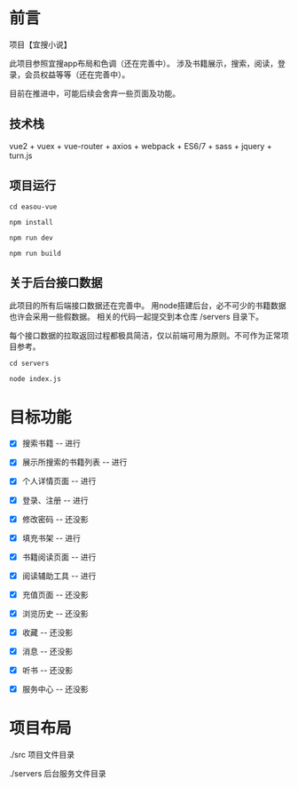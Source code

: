 # 前言

项目【宜搜小说】

此项目参照宜搜app布局和色调（还在完善中）。
涉及书籍展示，搜索，阅读，登录，会员权益等等（还在完善中）。

目前在推进中，可能后续会舍弃一些页面及功能。


## 技术栈

vue2 + vuex + vue-router + axios + webpack + ES6/7 + sass + jquery + turn.js


## 项目运行

```
cd easou-vue

npm install

npm run dev

npm run build

```

## 关于后台接口数据

此项目的所有后端接口数据还在完善中。
用node搭建后台，必不可少的书籍数据也许会采用一些假数据。
相关的代码一起提交到本仓库 /servers 目录下。

每个接口数据的拉取返回过程都极具简洁，仅以前端可用为原则。不可作为正常项目参考。

```
cd servers

node index.js

```

# 目标功能
- [x] 搜索书籍 -- 进行
- [x] 展示所搜索的书籍列表 -- 进行
- [x] 个人详情页面 -- 进行
- [x] 登录、注册 -- 进行
- [x] 修改密码 -- 还没影
- [x] 填充书架 -- 进行
- [x] 书籍阅读页面 -- 进行
- [x] 阅读辅助工具 -- 进行
- [x] 充值页面 -- 还没影
- [x] 浏览历史 -- 还没影
- [x] 收藏 -- 还没影
- [x] 消息 -- 还没影
- [x] 听书 -- 还没影
- [x] 服务中心 -- 还没影


# 项目布局

./src      项目文件目录

./servers  后台服务文件目录